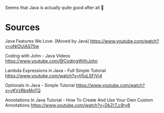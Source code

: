 Seems that Java is actually quite good after all 🙂

# Sources

Java Features We Love. [Moved by Java]
https://www.youtube.com/watch?v=oNiOUiAS70w

Coding with John - Java Videos
https://www.youtube.com/@CodingWithJohn

Lambda Expressions in Java - Full Simple Tutorial
https://www.youtube.com/watch?v=tj5sLSFjVj4

Optionals In Java - Simple Tutorial
https://www.youtube.com/watch?v=vKVzRbsMnTQ

Annotations In Java Tutorial - How To Create And Use Your Own Custom Annotations
https://www.youtube.com/watch?v=DkZr7_c9ry8
